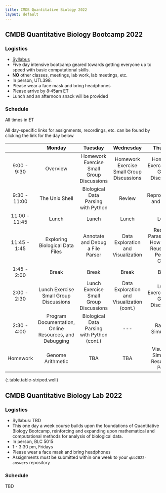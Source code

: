 ```yaml
---
title: CMDB Quantitative Biology 2022
layout: default
---
```


## CMDB Quantitative Biology Bootcamp 2022

### Logistics
- [Syllabus](resources/syllabi/bootcamp/index.html)
- Five day intensive bootcamp geared towards getting everyone up to speed with basic computational skills.
- <span class="text-danger">**NO** other classes, meetings, lab work, lab meetings, etc.</span>
- In person, UTL398.
- Please wear a face mask and bring headphones
- Please arrive by 8:45am ET
- Lunch and an afternoon snack will be provided
<!--- - [Join Slack](https://join.slack.com/t/jhu-cmdb/shared_invite/enQtNjk2MDQ3OTM3ODEwLTZhMzY5NjI1ZTgwYjUzZWU3Nzc4NGFhZTRkYjBjODdlN2U4YjkwZGRmYWY4YThiYmY1MGJiOGZjYmMxYTEzYjY) --->

### Schedule
All times in ET<br /><br />
All day-specific links for assignments, recordings, etc. can be found by clicking the link for the day below.


|                | Monday | Tuesday | Wednesday | Thursday |Friday |
|:---------------:|:--------------------------------------:|:---------------------------------------:|:------------------------------------:|:---------------------------------------:|:--------------------------------------:|
|   9:00 - 9:30  | Overview                     | Homework Exercise Small Group Discussions | Homework Exercise Small Group Discussions | Homework Exercise Small Group Discussions | Homework Exercise Small Group Discussions |
|   9:30 - 11:00  | The Unix Shell | Biological Data Parsing with Python | Review | Reproducibility and GitHub | Statistical Modeling |
|   11:00 - 11:45  | Lunch    |  Lunch   | Lunch    | Lunch   | Lunch |
|   11:45 - 1:45  | Exploring Biological Data Files | Annotate and Debug a File Parser  | Data Exploration and Visualization | Research Parasites (aka How to ~~Steal~~ Reuse Other People’s Code) | TBA |
|    1:45 - 2:00   | Break | Break | Break  | Break | Break  |
|    2:00 - 2:30   | Lunch Exercise Small Group Discussions | Lunch Exercise Small Group Discussions | Data Exploration and Visualization (cont.) | Lunch Exercise Small Group Discussions | Lunch Exercise Small Group Discussions |
|    2:30 - 4:00   | Program Documentation, Online Resources, and Debugging  | Biological Data Parsing with Python (cont.) | --- | Random Simulations  | Review |
|     Homework     | Genome Arithmetic  | TBA | TBA | Visualizing Simulation Results and Power | --- |
{:.table.table-striped.well}

<!--- Recall that a link looks like [Friday](day5/index.html) --->
<!--

      Basic python: running scripts, types up to list, files, reading line-by-line, split and join,
        - Exercise: summarizing SAM file, various questions not needing dictionaries
      Python II: dictionaries, functions, modules (importing) with numpy and statsmodels
        - Introduce another format and parse it, using numpy

      Python III: classes -- FASTA parser
        - Parsing blast output (too hard? we pushed this all the way to day 5 in 2015)

      Python IV: counting k-mers using FASTA parser
        - k-mer matching

-->

## CMDB Quantitative Biology Lab 2022

### Logistics
- Syllabus: TBD
- This one day a week course builds upon the foundations of Quantitative Biology Bootcamp, reinforcing and expanding upon mathematical and computational methods for analysis of biological data.
- In person, BLC 5015
- 1 - 3:30 pm, Fridays
- Please wear a face mask and bring headphones
- Assignments must be submitted within one week to your `qbb2022-answers` repository


### Schedule

TBD

<!--
### Useful Goodies

#### Unix and Git

* [Unix Reference](resources/references/unix.html)
* [Git Reference](resources/references/git.html)
* [Git Recipes](resources/references/git_recipes.html)

#### Python

* [Python and Pandas Reference](resources/references/python.html)
* [Plotting/Matplotlib Reference](resources/gallery/README.html)

#### Helpful Documentation (external links)

* [Matplotlib](http://matplotlib.org/api/pyplot_summary.html)
* [Statsmodels](http://statsmodels.sourceforge.net/stable/)
  - e.g. [ttest](http://statsmodels.sourceforge.net/stable/generated/statsmodels.stats.weightstats.ttest_ind.html)
* [NumPy](http://docs.scipy.org/doc/numpy/reference/index.html#reference)
* [Pandas](http://pandas.pydata.org/pandas-docs/stable/)
  - e.g. [read_csv](http://pandas.pydata.org/pandas-docs/stable/generated/pandas.read_csv.html?highlight=read_csv)
-->
